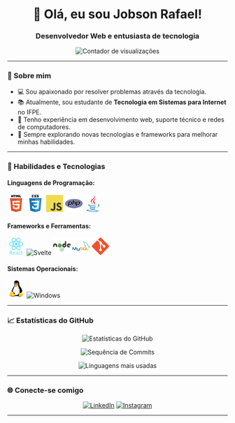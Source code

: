 <h1 align="center">👋 Olá, eu sou Jobson Rafael!</h1>
<h3 align="center">Desenvolvedor Web e entusiasta de tecnologia</h3>

<p align="center">
  <img src="https://komarev.com/ghpvc/?username=jbrafael&label=Visualizações%20do%20Perfil&color=0e75b6&style=flat" alt="Contador de visualizações" />
</p>

---

### 🌟 Sobre mim
- 💻 Sou apaixonado por resolver problemas através da tecnologia.
- 📚 Atualmente, sou estudante de **Tecnologia em Sistemas para Internet** no IFPE.
- 🚀 Tenho experiência em desenvolvimento web, suporte técnico e redes de computadores.
- 🌱 Sempre explorando novas tecnologias e frameworks para melhorar minhas habilidades.

---

### 🚀 Habilidades e Tecnologias
#### Linguagens de Programação:
<p>
  <img src="https://raw.githubusercontent.com/devicons/devicon/master/icons/html5/html5-original-wordmark.svg" alt="HTML5" width="40" height="40" />
  <img src="https://raw.githubusercontent.com/devicons/devicon/master/icons/css3/css3-original-wordmark.svg" alt="CSS3" width="40" height="40" />
  <img src="https://raw.githubusercontent.com/devicons/devicon/master/icons/javascript/javascript-original.svg" alt="JavaScript" width="40" height="40" />
  <img src="https://raw.githubusercontent.com/devicons/devicon/master/icons/php/php-original.svg" alt="PHP" width="40" height="40" />
  <img src="https://raw.githubusercontent.com/devicons/devicon/master/icons/java/java-original.svg" alt="Java" width="40" height="40" />
</p>

#### Frameworks e Ferramentas:
<p>
  <img src="https://raw.githubusercontent.com/devicons/devicon/master/icons/react/react-original-wordmark.svg" alt="React" width="40" height="40" />
  <img src="https://upload.wikimedia.org/wikipedia/commons/1/1b/Svelte_Logo.svg" alt="Svelte" width="40" height="40" />
  <img src="https://raw.githubusercontent.com/devicons/devicon/master/icons/nodejs/nodejs-original-wordmark.svg" alt="Node.js" width="40" height="40" />
  <img src="https://raw.githubusercontent.com/devicons/devicon/master/icons/mysql/mysql-original-wordmark.svg" alt="MySQL" width="40" height="40" />
  <img src="https://raw.githubusercontent.com/devicons/devicon/master/icons/git/git-original.svg" alt="Git" width="40" height="40" />
</p>

#### Sistemas Operacionais:
<p>
  <img src="https://raw.githubusercontent.com/devicons/devicon/master/icons/linux/linux-original.svg" alt="Linux" width="40" height="40" />
  <img src="https://upload.wikimedia.org/wikipedia/commons/7/7e/Windows_logo_-_2021.svg" alt="Windows" width="40" height="40" />
</p>

---

### 📈 Estatísticas do GitHub
<p align="center">
  <img src="https://github-readme-stats.vercel.app/api?username=jbrafael&show_icons=true&theme=radical" alt="Estatísticas do GitHub" />
</p>
<p align="center">
  <img src="https://github-readme-streak-stats.herokuapp.com/?user=jbrafael&theme=radical" alt="Sequência de Commits" />
</p>
<p align="center">
  <img src="https://github-readme-stats.vercel.app/api/top-langs?username=jbrafael&show_icons=true&theme=radical&layout=compact" alt="Linguagens mais usadas" />
</p>

---

### 🌐 Conecte-se comigo
<p align="center">
  <a href="https://www.linkedin.com/in/jobson-rafael-de-fraga-b71203281/" target="_blank"><img src="https://raw.githubusercontent.com/rahuldkjain/github-profile-readme-generator/master/src/images/icons/Social/linked-in-alt.svg" alt="LinkedIn" height="30" width="40" /></a>
  <a href="https://instagram.com/_s2rafael" target="_blank"><img src="https://raw.githubusercontent.com/rahuldkjain/github-profile-readme-generator/master/src/images/icons/Social/instagram.svg" alt="Instagram" height="30" width="40" /></a>
</p>

---
